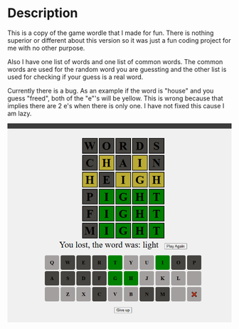 # Description
This is a copy of the game wordle that I made for fun. There is nothing superior or different about this version so it was just a fun coding project for me with no other purpose.


Also I have one list of words and one list of common words. The common words are used for the random word you are guessting and the other list is used for checking if your guess is a real word.

Currently there is a bug. As an example if the word is "house" and you guess "freed", both of the "e"'s will be yellow. This is wrong because that implies there are 2 e's when there is only one. I have not fixed this cause I am lazy.

![screenshot](preview.png "screenshot")
